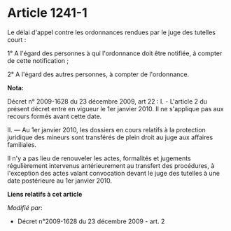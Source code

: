 # Article 1241-1

Le délai d'appel contre les ordonnances rendues par le juge des tutelles court : 

1° A l'égard des personnes à qui l'ordonnance doit être notifiée, à compter de cette notification ; 

2° A l'égard des autres personnes, à compter de l'ordonnance.

**Nota:**

Décret n° 2009-1628 du 23 décembre 2009, art 22 : I. - L'article 2 du présent décret entre en vigueur le 1er janvier 2010. Il
ne s'applique pas aux recours formés avant cette date.

II. ― Au 1er janvier 2010, les dossiers en cours relatifs à la protection juridique des mineurs sont transférés de plein
droit au juge aux affaires familiales.

Il n'y a pas lieu de renouveler les actes, formalités et jugements régulièrement intervenus antérieurement au transfert des
procédures, à l'exception des actes valant convocation devant le juge des tutelles à une date postérieure au 1er janvier
2010.

**Liens relatifs à cet article**

_Modifié par_:

  - Décret n°2009-1628 du 23 décembre 2009 - art. 2
